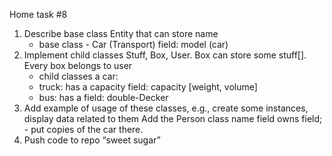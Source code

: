 Home task #8 
   1) Describe base class Entity that can store name
      - base class - Car (Transport)
        field: model (car)
   2) Implement child classes Stuff, Box, User. 
      Box can store some stuff[]. Every box belongs to user
      - child classes
        a car:
      - 
        truck:
        has a capacity field: capacity [weight, volume]
      - 
        bus:
        has a field: double-Decker
   3) Add example of usage of these classes, e.g., create some instances, display data related to them
      Add the Person class
      name field
      owns field; - put copies of the car there.
   4) Push code to repo “sweet sugar”
